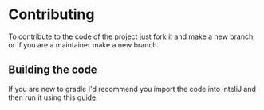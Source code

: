 # Contributing
To contribute to the code of the project just fork it and make a new branch, or if you are a maintainer make a new branch.

## Building the code
If you are new to gradle I'd recommend you import the code into inteliJ and then run it using this [guide](https://www.jetbrains.com/help/idea/work-with-gradle-tasks.html#gradle_tasks).

